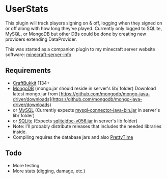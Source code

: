 # UserStats

This plugin will track players signing on & off, logging when they signed on or off along with how long they've played.  Currently only logged to SQLite, MySQL, or MongoDB but other DBs could be done by creating new providers extending DataProvider.

This was started as a companion plugin to my minecraft server website software: [minecraft-server-info](https://github.com/jfro/minecraft-server-info)

## Requirements

* [CraftBukkit](http://bukkit.org/) 1134+
* [MongoDB](http://www.mongodb.org/) (mongo.jar should reside in server's lib/ folder) Download latest mongo.jar from [https://github.com/mongodb/mongo-java-driver/downloads](https://github.com/mongodb/mongo-java-driver/downloads)
* or [MySQL](http://www.mysql.com/) (Currently expects [mysql-connector-java-bin.jar](http://dev.mysql.com/downloads/connector/j/) in server's lib/ folder)
* or [SQLite](http://www.sqlite.org/) (Expects [sqlitejdbc-v056.jar](http://www.zentus.com/sqlitejdbc/) in server's lib folder)
* Note: I'll probably distribute releases that includes the needed libraries inside.
* Compiling requires the database jars and also [PrettyTime](http://ocpsoft.com/prettytime/)

## Todo

* More testing
* More stats (digging, damage, etc.)
